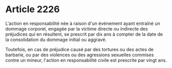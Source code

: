 # Article 2226

L'action en responsabilité née à raison d'un événement ayant entraîné un dommage corporel, engagée par la victime directe ou indirecte des préjudices qui en résultent, se prescrit par dix ans à compter de la date de la consolidation du dommage initial ou aggravé.

Toutefois, en cas de préjudice causé par des tortures ou des actes de barbarie, ou par des violences ou des agressions sexuelles commises contre un mineur, l'action en responsabilité civile est prescrite par vingt ans.
